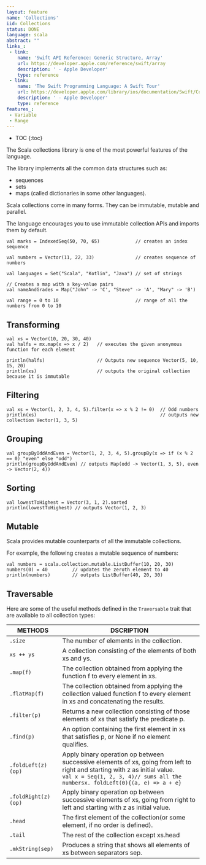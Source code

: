 ```yaml
---
layout: feature
name: 'Collections'
iid: Collections
status: DONE
language: scala
abstract: ""
links_:
 - link:
    name: 'Swift API Reference: Generic Structure, Array'
    url: https://developer.apple.com/reference/swift/array
    description: ' - Apple Developer'
    type: reference
 - link:
    name: 'The Swift Programming Language: A Swift Tour'
    url: https://developer.apple.com/library/ios/documentation/Swift/Conceptual/Swift_Programming_Language/GuidedTour.html#//apple_ref/doc/uid/TP40014097-CH2-ID1
    description: ' - Apple Developer'
    type: reference
features_:
 - Variable
 - Range
---
```


* TOC
{:toc}


The Scala collections library is one of the most powerful features of the language.

The library implements all the common data structures such as:
* sequences
* sets 
* maps (called dictionaries in some other languages). 

Scala collections come in many forms. They can be immutable, mutable and parallel. 

The language encourages you to use immutable collection APIs and imports them by default.

```
val marks = IndexedSeq(50, 70, 65)             // creates an index sequence

val numbers = Vector(11, 22, 33)               // creates sequence of numbers

val languages = Set("Scala", "Kotlin", "Java") // set of strings

// Creates a map with a key-value pairs
val nameAndGrades = Map("John" -> 'C', "Steve" -> 'A', "Mary" -> 'B')

val range = 0 to 10                            // range of all the numbers from 0 to 10
```


## Transforming

```
val xs = Vector(10, 20, 30, 40)
val halfs = mx.map(x => x / 2)   // executes the given anonymous function for each element

println(halfs)                   // Outputs new sequence Vector(5, 10, 15, 20)
println(xs)                      // outputs the original collection because it is immutable
```


## Filtering

```
val xs = Vector(1, 2, 3, 4, 5).filter(x => x % 2 != 0)  // Odd numbers
println(xs)                                             // outputs new collection Vector(1, 3, 5)
```


## Grouping

```
val groupByOddAndEven = Vector(1, 2, 3, 4, 5).groupBy(x => if (x % 2 == 0) "even" else "odd") 
println(groupByOddAndEven) // outputs Map(odd -> Vector(1, 3, 5), even -> Vector(2, 4))
```


## Sorting

```
val lowestToHighest = Vector(3, 1, 2).sorted 
println(lowestToHighest) // outputs Vector(1, 2, 3)
```


## Mutable

Scala provides mutable counterparts of all the immutable collections. 

For example, the following creates a mutable sequence of numbers:

```
val numbers = scala.collection.mutable.ListBuffer(10, 20, 30)
numbers(0) = 40         // updates the zeroth element to 40 
println(numbers)        // outputs ListBuffer(40, 20, 30)
```

## Traversable

Here are some of the useful methods defined in the `Traversable` trait that are available to all collection types:

<table class="table table-striped table-hover">
<thead><tr>
    <th>METHODS</th>
    <th>DSCRIPTION</th>
</tr></thead>

<tbody>
<tr>
    <td><code>.size</code></td>
    <td>The number of elements in the collection.</td>
</tr>
<tr>
    <td><code>xs ++ ys</code></td>
    <td>A collection consisting of the elements of both xs and ys.</td>
</tr>
<tr>
    <td><code>.map(f)</code></td>
    <td>The collection obtained from applying the function f to every element in xs.</td>
</tr>
<tr>
    <td><code>.flatMap(f)</code></td>
    <td>The collection obtained from applying the collection valued function f to every element in xs and concatenating the results.</td>
</tr>
<tr>
    <td><code>.filter(p)</code></td>
    <td>Returns a new collection consisting of those elements of xs that satisfy the predicate p.</td>
</tr>
<tr>
    <td><code>.find(p)</code></td>
    <td>An option containing the first element in xs that satisfies p, or None if no element qualifies.</td>
</tr>
<tr>
    <td><code>.foldLeft(z)(op)</code></td>
    <td>Apply binary operation op between successive elements of xs, going from left to right and starting with z as initial value.<br>
    <code>val x = Seq(1, 2, 3, 4)// sums all the numbersx. foldLeft(0){(a, e) => a + e}</code></td>
</tr>
<tr>
    <td><code>.foldRight(z)(op)</code></td>
    <td>Apply binary operation op between successive elements of xs, going from right to left and starting with z as initial value.</td>
</tr>
<tr>
    <td><code>.head</code></td>
    <td>The first element of the collection(or some element, if no order is defined).</td>
</tr>
<tr>
    <td><code>.tail</code></td>
    <td>The rest of the collection except xs.head</td>
</tr>
<tr>
    <td><code>.mkString(sep)</code></td>
    <td>Produces a string that shows all elements of xs between separators sep.</td>
</tr>
</tbody>
</table>
